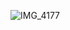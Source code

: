 ![IMG_4177](https://user-images.githubusercontent.com/108852458/195523772-a958fc5d-be51-44ce-a264-5aad899b04d0.PNG)




<!---
SajanBaisil/SajanBaisil is a ✨ special ✨ repository because its `README.md` (this file) appears on your GitHub profile.
You can click the Preview link to take a look at your changes.
--->
